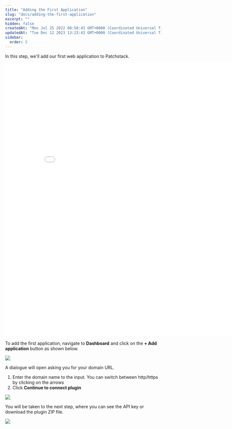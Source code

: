 ```yaml
---
title: "Adding the First Application"
slug: "docs/adding-the-first-application"
excerpt: ""
hidden: false
createdAt: "Mon Jul 25 2022 08:58:43 GMT+0000 (Coordinated Universal Time)"
updatedAt: "Tue Dec 12 2023 13:23:43 GMT+0000 (Coordinated Universal Time)"
sidebar:
  order: 5
---
```

In this step, we'll add our first web application to Patchstack. 

<iframe class="embedly-embed" src="//cdn.embedly.com/widgets/media.html?src=https%3A%2F%2Fwww.youtube.com%2Fembed%2FMFmPFzSaD3I&amp;display_name=YouTube&amp;url=https%3A%2F%2Fwww.youtube.com%2Fwatch%3Fv%3DMFmPFzSaD3I&amp;image=http%3A%2F%2Fi.ytimg.com%2Fvi%2FMFmPFzSaD3I%2Fhqdefault.jpg&amp;key=7788cb384c9f4d5dbbdbeffd9fe4b92f&amp;type=text%2Fhtml&amp;schema=youtube" width="854" height="880" scrolling="no" title="YouTube embed" frameborder="0" allow="autoplay; fullscreen; encrypted-media; picture-in-picture;" allowfullscreen="true"></iframe>

To add the first application, navigate to **Dashboard** and click on the **+ Add application** button as shown below.

![](@images/patchstack-dashboard-first-time.png)

A dialogue will open asking you for your domain URL. 

1. Enter the domain name to the input. You can switch between http/https by clicking on the arrows
2. Click **Continue to connect plugin**

![](@images/6812404-Patchstack_connect_an_application.png)

You will be taken to the next step, where you can see the API key or download the plugin ZIP file.

![](@images/d0ff620-Patchstack_is_not_connected_2.png)